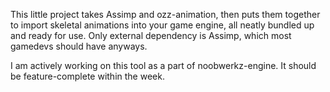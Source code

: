 This little project takes Assimp and ozz-animation, then puts them together to import skeletal animations into your game engine, all neatly bundled up and ready for use. Only external dependency is Assimp, which most gamedevs should have anyways.

I am actively working on this tool as a part of noobwerkz-engine. It should be feature-complete within the week.
